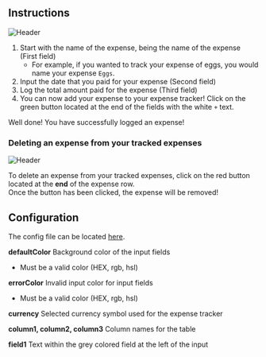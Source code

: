 ## Instructions
![Header](https://i.imgur.com/jCaWuLm.jpg)
1. Start with the name of the expense, being the name of the expense (First field)
    * For example, if you wanted to track your expense of eggs, you would name your expense `Eggs`.
2. Input the date that you paid for your expense (Second field)
3. Log the total amount paid for the expense (Third field)
4. You can now add your expense to your expense tracker! Click on the green button located at the end of the fields with the white `+` text.

Well done! You have successfully logged an expense! 

### Deleting an expense from your tracked expenses
![Header](https://i.imgur.com/pyLyNV1.jpg)

To delete an expense from your tracked expenses, click on the red button located at the **end** of the expense row.  
Once the button has been clicked, the expense will be removed!

## Configuration
The config file can be located [here](https://github.com/AJKilmurray/expense-tracker/blob/main/assets/js/config.js).

**defaultColor**
Background color of the input fields 
   * Must be a valid color (HEX, rgb, hsl)

**errorColor**
Invalid input color for input fields
   * Must be a valid color (HEX, rgb, hsl)

**currency**
Selected currency symbol used for the expense tracker

**column1, column2, column3**
Column names for the table

**field1**
Text within the grey colored field at the left of the input